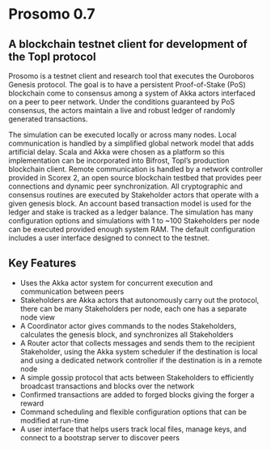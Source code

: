 # Prosomo 0.7

## A blockchain testnet client for development of the Topl protocol

Prosomo is a testnet client and research tool that executes the Ouroboros Genesis protocol.  The goal is to have a persistent Proof-of-Stake (PoS) blockchain come to consensus among a system of Akka actors interfaced on a peer to peer network.  Under the conditions guaranteed by PoS consensus, the actors maintain a live and robust ledger of randomly generated transactions.

The simulation can be executed locally or across many nodes.  Local communication is handled by a simplified global network model that adds artificial delay.  Scala and Akka were chosen as a platform so this implementation can be incorporated into Bifrost, Topl’s production blockchain client.  Remote communication is handled by a network controller provided in Scorex 2, an open source blockchain testbed that provides peer connections and dynamic peer synchronization.  All cryptographic and consensus routines are executed by Stakeholder actors that operate with a given genesis block. An account based transaction model is used for the ledger and stake is tracked as a ledger balance.  The simulation has many configuration options and simulations with 1 to ~100 Stakeholders per node can be executed provided enough system RAM.  The default configuration includes a user interface designed to connect to the testnet.

## Key Features
- Uses the Akka actor system for concurrent execution and communication between peers
- Stakeholders are Akka actors that autonomously carry out the protocol, there can be many Stakeholders per node, each one has a separate node view
- A Coordinator actor gives commands to the nodes Stakeholders, calculates the genesis block, and synchronizes all Stakeholders
- A Router actor that collects messages and sends them to the recipient Stakeholder, using the Akka system scheduler if the destination is local and using a dedicated network controller if the destination is in a remote node
- A simple gossip protocol that acts between Stakeholders to efficiently broadcast transactions and blocks over the network
- Confirmed transactions are added to forged blocks giving the forger a reward
- Command scheduling and flexible configuration options that can be modified at run-time
- A user interface that helps users track local files, manage keys, and connect to a bootstrap server to discover peers
